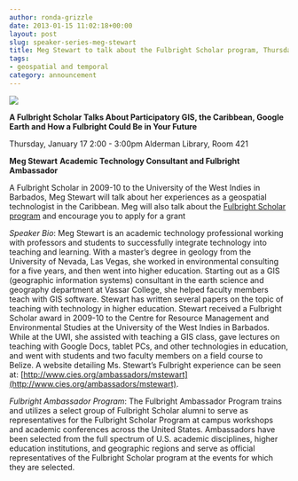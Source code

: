 ```yaml
---
author: ronda-grizzle
date: 2013-01-15 11:02:18+00:00
layout: post
slug: speaker-series-meg-stewart
title: Meg Stewart to talk about the Fulbright Scholar program, Thursday, Jan 17
tags:
- geospatial and temporal
category: announcement
---
```


[![](http://static.scholarslab.org/wp-content/uploads/2013/01/stewart201301171.jpg)](http://www.scholarslab.org/announcements/speaker-series-meg-stewart/attachment/stewart20130117-2/)

**A Fulbright Scholar Talks About Participatory GIS, the Caribbean, Google Earth and How a Fulbright Could Be in Your Future**

Thursday, January 17
2:00 - 3:00pm
Alderman Library, Room 421

**Meg Stewart**
**Academic Technology Consultant and Fulbright Ambassador**

A Fulbright Scholar in 2009-10 to the University of the West Indies in Barbados, Meg Stewart will talk about her experiences as a geospatial technologist in the Caribbean. Meg will also talk about the [Fulbright Scholar program](http://www.cies.org/) and encourage you to apply for a grant

_Speaker Bio_:
Meg Stewart is an academic technology professional working with professors and students to successfully integrate technology into teaching and learning. With a master’s degree in geology from the University of Nevada, Las Vegas, she worked in environmental consulting for a five years, and then went into higher education. Starting out as a GIS (geographic information systems) consultant in the earth science and geography department at Vassar College, she helped faculty members teach with GIS software. Stewart has written several papers on the topic of teaching with technology in higher education. Stewart received a Fulbright Scholar award in 2009-10 to the Centre for Resource Management and Environmental Studies at the University of the West Indies in Barbados. While at the UWI, she assisted with teaching a GIS class, gave lectures on teaching with Google Docs, tablet PCs, and other technologies in education, and went with students and two faculty members on a field course to Belize. A website detailing Ms. Stewart’s Fulbright experience can be seen at: [http://www.cies.org/ambassadors/mstewart](http://www.cies.org/ambassadors/mstewart).

_Fulbright Ambassador Program_:
The Fulbright Ambassador Program trains and utilizes a select group of Fulbright Scholar alumni to serve as representatives for the Fulbright Scholar Program at campus workshops and academic conferences across the United States. Ambassadors have been selected from the full spectrum of U.S. academic disciplines, higher education institutions, and geographic regions and serve as official representatives of the Fulbright Scholar program at the events for which they are selected.
